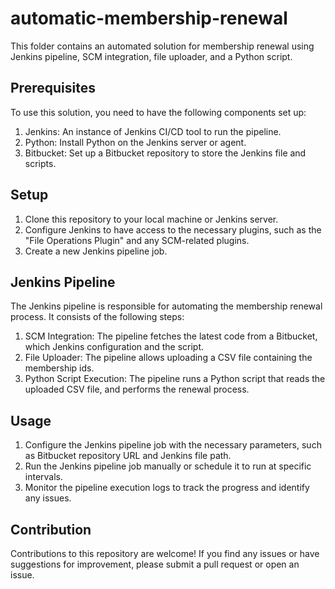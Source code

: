 # automatic-membership-renewal
This folder contains an automated solution for membership renewal using Jenkins pipeline, SCM integration, file uploader, and a Python script.

## Prerequisites

To use this solution, you need to have the following components set up:

1. Jenkins: An instance of Jenkins CI/CD tool to run the pipeline.
2. Python: Install Python on the Jenkins server or agent.
3. Bitbucket: Set up a Bitbucket repository to store the Jenkins file and scripts.

## Setup

1. Clone this repository to your local machine or Jenkins server.
2. Configure Jenkins to have access to the necessary plugins, such as the "File Operations Plugin" and any SCM-related plugins.
3. Create a new Jenkins pipeline job.

## Jenkins Pipeline

The Jenkins pipeline is responsible for automating the membership renewal process. It consists of the following steps:

1. SCM Integration: The pipeline fetches the latest code from a Bitbucket, which Jenkins configuration and the script.
2. File Uploader: The pipeline allows uploading a CSV file containing the membership ids.
3. Python Script Execution: The pipeline runs a Python script that reads the uploaded CSV file, and performs the renewal process.

## Usage

1. Configure the Jenkins pipeline job with the necessary parameters, such as Bitbucket repository URL and Jenkins file path.
2. Run the Jenkins pipeline job manually or schedule it to run at specific intervals.
3. Monitor the pipeline execution logs to track the progress and identify any issues.

## Contribution

Contributions to this repository are welcome! If you find any issues or have suggestions for improvement, please submit a pull request or open an issue.